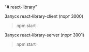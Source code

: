 "# react-library" 

Запуск react-library-client (порт 3000)
> npm start

Запуск react-library-server (порт 3001)
> npm start